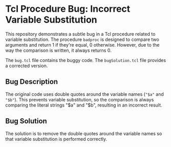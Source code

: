 # Tcl Procedure Bug: Incorrect Variable Substitution

This repository demonstrates a subtle bug in a Tcl procedure related to variable substitution.  The procedure `badproc` is designed to compare two arguments and return 1 if they're equal, 0 otherwise. However, due to the way the comparison is written, it always returns 0.

The `bug.tcl` file contains the buggy code. The `bugSolution.tcl` file provides a corrected version.

## Bug Description

The original code uses double quotes around the variable names (`"$a"` and `"$b"`). This prevents variable substitution, so the comparison is always comparing the literal strings "$a" and "$b", resulting in an incorrect result.

## Bug Solution

The solution is to remove the double quotes around the variable names so that variable substitution is performed correctly.